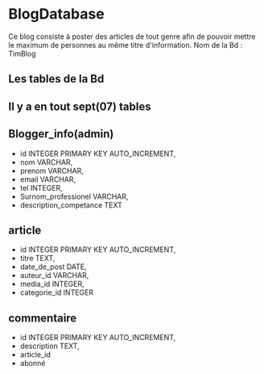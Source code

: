 # BlogDatabase

  Ce blog consiste à poster des articles de tout genre afin de pouvoir mettre le maximum de personnes au même titre d'information.
  Nom de la Bd : TimBlog
##  Les tables de la Bd

  Il y a en tout sept(07) tables
  ----------------------------------------------------------------------------------------------------------
##  Blogger_info(admin)
  
  - id INTEGER PRIMARY KEY AUTO_INCREMENT,
  - nom VARCHAR,
  - prenom VARCHAR,
  - email VARCHAR,
  - tel INTEGER,
  - Surnom_professionel VARCHAR,
  - description_competance TEXT
  
## article

  - id INTEGER PRIMARY KEY AUTO_INCREMENT,
  - titre TEXT,
  - date_de_post DATE,
  - auteur_id VARCHAR,
  - media_id INTEGER,
  - categorie_id INTEGER
  
## commentaire

  - id INTEGER PRIMARY KEY AUTO_INCREMENT,
  - description TEXT,
  - article_id
  - abonné

